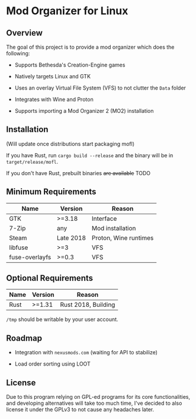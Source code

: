 # Mod Organizer for Linux

## Overview

The goal of this project is to provide a mod organizer which does the following:

- Supports Bethesda's Creation-Engine games

- Natively targets Linux and GTK

- Uses an overlay Virtual File System (VFS) to not clutter the ```Data``` folder

- Integrates with Wine and Proton

- Supports importing a Mod Organizer 2 (MO2) installation

## Installation

(Will update once distributions start packaging mofl)

If you have Rust, run ```cargo build --release``` and the binary will be in ```target/release/mofl```.

If you don't have Rust, prebuilt binaries ~~are available~~ TODO

## Minimum Requirements

| Name | Version | Reason |
|------|---------|--------|
|GTK|>=3.18|Interface|
|7-Zip|any|Mod installation|
|Steam|Late 2018|Proton, Wine runtimes|
|libfuse|>=3|VFS|
|fuse-overlayfs|>=0.3|VFS|

## Optional Requirements

| Name | Version | Reason |
|------|---------|--------|
|Rust|>=1.31|Rust 2018, Building|

```/tmp``` should be writable by your user account.

## Roadmap

- Integration with ```nexusmods.com``` (waiting for API to stabilize)

- Load order sorting using LOOT

## License

Due to this program relying on GPL-ed programs for its core functionalities, and developing alternatives will take too much time, I've decided to also license it under the GPLv3 to not cause any headaches later.